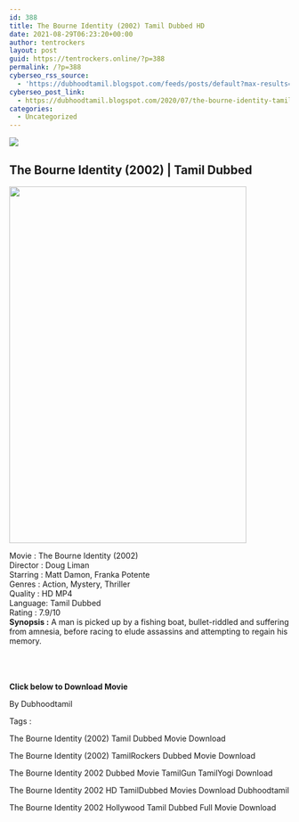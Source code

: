 ```yaml
---
id: 388
title: The Bourne Identity (2002) Tamil Dubbed HD
date: 2021-08-29T06:23:20+00:00
author: tentrockers
layout: post
guid: https://tentrockers.online/?p=388
permalink: /?p=388
cyberseo_rss_source:
  - 'https://dubhoodtamil.blogspot.com/feeds/posts/default?max-results=150&start-index=151'
cyberseo_post_link:
  - https://dubhoodtamil.blogspot.com/2020/07/the-bourne-identity-tamil-dubbed-hd.html
categories:
  - Uncategorized
---
```

<div class="media_block">
  <img src="https://1.bp.blogspot.com/-PKlhlG2gljM/Xvxl5J8X-JI/AAAAAAAABkI/rPF2fx6GwW0Ajj_vR8siq_3RqMyEfEGNQCNcBGAsYHQ/s72-c/360644.jpg" class="media_thumbnail" />
</div>

<div dir="ltr" trbidi="on" readability="25.594795539033">
  <h2>
    <span>The Bourne Identity (2002) | Tamil Dubbed</span>
  </h2>
  
  <div class="separator">
    <a href="https://1.bp.blogspot.com/-PKlhlG2gljM/Xvxl5J8X-JI/AAAAAAAABkI/rPF2fx6GwW0Ajj_vR8siq_3RqMyEfEGNQCNcBGAsYHQ/s1600/360644.jpg" imageanchor="1"><img loading="lazy" border="0" data-original-height="1500" data-original-width="1000" height="640" src="https://1.bp.blogspot.com/-PKlhlG2gljM/Xvxl5J8X-JI/AAAAAAAABkI/rPF2fx6GwW0Ajj_vR8siq_3RqMyEfEGNQCNcBGAsYHQ/s640/360644.jpg" width="426" /></a>
  </div>
  
  <p>
    <span>Movie<span> </span>:<span> </span>The Bourne Identity (2002)</span><br /><span>Director<span> </span>:<span> </span>Doug Liman</span><br /><span>Starring<span> </span>:<span> </span>Matt Damon, Franka Potente</span><br /><span>Genres<span> </span>:<span> </span>Action, Mystery, Thriller</span><br /><span>Quality<span> </span>:<span> </span>HD MP4</span><br /><span>Language:<span> </span>Tamil Dubbed</span><br /><span>Rating<span> </span>:<span> </span>7.9/10</span><br /><span><b>Synopsis :</b> A man is picked up by a fishing boat, bullet-riddled and suffering from amnesia, before racing to elude assassins and attempting to regain his memory.</span><br /><span><br /></span><br /> <span><br /></span>
  </p>
  
  <p>
    <span><b>Click below to Download Movie</b></span>
  </p>
  
  <p>
    <span>By Dubhoodtamil</span>
  </p>
  
  <p>
    <span>Tags :</span>
  </p>
  
  <p>
    <span>The Bourne Identity (2002) Tamil Dubbed Movie Download</span>
  </p>
  
  <p>
    <span>The Bourne Identity (2002) TamilRockers Dubbed Movie Download</span>
  </p>
  
  <p>
    <span>The Bourne Identity 2002 Dubbed Movie TamilGun TamilYogi Download</span>
  </p>
  
  <p>
    <span>The Bourne Identity 2002 HD TamilDubbed Movies Download Dubhoodtamil</span>
  </p>
  
  <p>
    <span>The Bourne Identity 2002 Hollywood Tamil Dubbed Full Movie Download</span>
  </p>
</div>